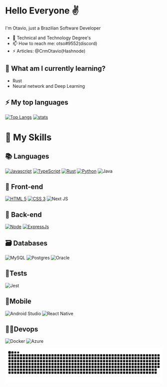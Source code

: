 # Hello Everyone ✌

I'm Otavio, just a Brazilian Software Developer

- 🏫 Technical and Technology Degree's
- 📫 How to reach me: otso#9552(discord)
- ⚡ Articles: @CrmOtavio(Hashnode)

## 🌱 What am I currently learning?

- Rust
- Neural network and Deep Learning

## ⚡ My top languages
[![Top Langs](https://github-readme-stats.vercel.app/api/top-langs/?username=OtavioSC&layout=compact&theme=synthwave&langs_count=10&count_private=true)](https://github.com/OtavioSC/github-readme-stats)
[![stats](https://github-readme-stats.vercel.app/api?username=OtavioSC&show_icons=true&locale=en&include_all_commits=true&theme=synthwave)](https://github.com/OtavioSC/github-readme-stats)

# 🚀 My Skills

## 📚 Languages
[![Javascript](https://img.shields.io/badge/JAVASCRIPT-323330?style=for-the-badge&logo=javascript)](https://developer.mozilla.org/pt-BR/docs/Web/JavaScript)
[![TypeScript](https://img.shields.io/badge/TYPESCRIPT-323330?style=for-the-badge&logo=typescript)](https://typescriptlang.org)
[![Rust](https://img.shields.io/badge/RUST-000081?style=for-the-badge&logo=rust)](https://www.rust-lang.org/)
[![Python](https://img.shields.io/badge/PYTHON-f7d367?style=for-the-badge&logo=python)](https://www.python.org/)
![Java](https://img.shields.io/badge/java-%23ED8B00.svg?style=for-the-badge&logo=java&logoColor=white)

## 👀 Front-end
[![HTML 5](https://img.shields.io/badge/HTML5-E34F26?style=for-the-badge&logo=html5&logoColor=white)](https://www.w3.org/standards/webdesign/htmlcss.html)
[![CSS 3](https://img.shields.io/badge/CSS3-1572B6?style=for-the-badge&logo=css3&logoColor=white)](https://www.w3.org/standards/webdesign/htmlcss.html)
![Next JS](https://img.shields.io/badge/Next-black?style=for-the-badge&logo=next.js&logoColor=white)

## 🧠 Back-end
[![Node](https://img.shields.io/badge/Node.js-43853D?style=for-the-badge&logo=node.js&logoColor=white)](https://nodejs.org)
[![ExpressJs](https://img.shields.io/badge/express-000000?style=for-the-badge&logo=express&logoColor=white)](https://expressjs.com/)

## 🗃️ Databases
![MySQL](https://img.shields.io/badge/mysql-%2300f.svg?style=for-the-badge&logo=mysql&logoColor=white)
![Postgres](https://img.shields.io/badge/postgres-%23316192.svg?style=for-the-badge&logo=postgresql&logoColor=white)
![Oracle](https://img.shields.io/badge/Oracle-F80000?style=for-the-badge&logo=oracle&logoColor=white)

## 📃Tests
![Jest](https://img.shields.io/badge/-jest-%23C21325?style=for-the-badge&logo=jest&logoColor=white)

## 📱Mobile
![Android Studio](https://img.shields.io/badge/Android%20Studio-3DDC84.svg?style=for-the-badge&logo=android-studio&logoColor=white)
![React Native](https://img.shields.io/badge/react_native-%2320232a.svg?style=for-the-badge&logo=react&logoColor=%2361DAFB)

## 👩‍💻Devops
![Docker](https://img.shields.io/badge/docker-%230db7ed.svg?style=for-the-badge&logo=docker&logoColor=white)
![Azure](https://img.shields.io/badge/azure-%230072C6.svg?style=for-the-badge&logo=microsoftazure&logoColor=white)


<!--
**Rotfuchs-von-Vulpes/Rotfuchs-von-Vulpes** is a ✨ _special_ ✨ repository because its `README.md` (this file) appears on your GitHub profile.

Here are some ideas to get you started:

- 🔭 I’m currently working on ...
- 🌱 I’m currently learning ...
- 👯 I’m looking to collaborate on ...
- 🤔 I’m looking for help with ...
- 💬 Ask me about ...
- 📫 How to reach me: ...
- 😄 Pronouns: ...
- ⚡ Fun fact: ...
-->

![Snake animation](https://github.com/OtavioSC/OtavioSC/blob/output/github-contribution-grid-snake.svg)
